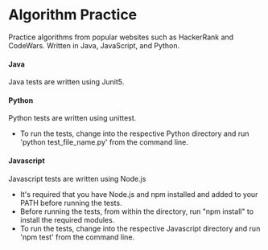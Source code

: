 # Algorithm Practice
Practice algorithms from popular websites such as HackerRank and CodeWars. Written in Java, JavaScript, and Python.

#### Java
Java tests are written using Junit5.

#### Python
Python tests are written using unittest.
- To run the tests, change into the respective Python directory and run 'python test_file_name.py' from the command line.

#### Javascript
Javascript tests are written using Node.js
- It's required that you have Node.js and npm installed and added to your PATH before running the tests.
- Before running the tests, from within the directory, run "npm install" to install the required modules.
- To run the tests, change into the respective Javascript directory and run 'npm test' from the command line.
